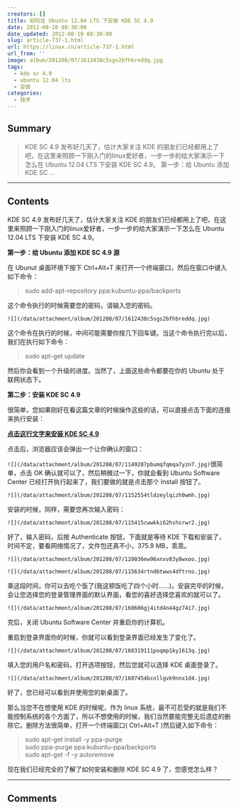 ```yaml
---
creators: []
title: 如何在 Ubuntu 12.04 LTS 下安装 KDE SC 4.9
date: 2012-08-10 08:30:00
date_updated: 2012-08-10 08:30:00
slug: article-737-1.html
url: https://linux.cn/article-737-1.html
url_from: ''
image: album/201208/07/1612438c5sgs2bfhbreddq.jpg
tags:
  - kde sc 4.9
  - ubuntu 12.04 lts
  - 安装
categories:
  - 技术
---
```


## Summary

> KDE SC 4.9 发布好几天了，估计大家关注 KDE 的朋友们已经都用上了吧，在这里来照顾一下刚入门的linux爱好者，一步一步的给大家演示一下怎么在 Ubuntu 12.04 LTS 下安装 KDE SC 4.9。
> 第一步：给 Ubuntu 添加 KDE SC ...

***

<!-- more -->

## Contents

KDE SC 4.9 发布好几天了，估计大家关注 KDE 的朋友们已经都用上了吧，在这里来照顾一下刚入门的linux爱好者，一步一步的给大家演示一下怎么在 Ubuntu 12.04 LTS 下安装 KDE SC 4.9。

**第一步：给 Ubuntu 添加 KDE SC 4.9 源**

在 Ubunut 桌面环境下按下 Ctrl+Alt+T 来打开一个终端窗口，然后在窗口中键入如下命令：

> 
> sudo add-apt-repository ppa:kubuntu-ppa/backports
> 
> 
> 

这个命令执行的时候需要您的密码，请输入您的密码。

`![](/data/attachment/album/201208/07/1612438c5sgs2bfhbreddq.jpg)`

这个命令在执行的时候，中间可能需要你按几下回车键。当这个命令执行完以后，我们在执行如下命令：

> 
> sudo apt-get update
> 
> 
> 

然后你会看到一个升级的进度。当然了，上面这些命令都要在你的 Ubuntu 处于联网状态下。

**第二步：安装 KDE SC 4.9**

很简单，您如果刚好在看这篇文章的时候操作这些的话，可以直接点击下面的连接来执行安装：

[**点击这行文字来安装 KDE SC 4.9**](apt://kubuntu-desktop)

点击后，浏览器应该会弹出一个让你确认的窗口：

`![](/data/attachment/album/201208/07/1149287pbumqfqmqa7yzn7.jpg)`很简单，点击 OK 确认就可以了，然后稍微过一下，你就会看到 Ubuntu Software Center 已经打开执行起来了，我们要做的就是点击那个 Install 按钮了。

`![](/data/attachment/album/201208/07/1152554tldzeylqizh0wmh.jpg)`

安装的时候，同样，需要您再次输入密码：

`![](/data/attachment/album/201208/07/115415cwwkki62hshsrwr2.jpg)`

好了，输入密码，后按 Authenticate 按钮，下面就是等待 KDE 下载和安装了，时间不定，要看网络情况了，文件包还真不小，375.9 MB，乖乖。

`![](/data/attachment/album/201208/07/120036ew96xnxv83y8wxoo.jpg)`

`![](/data/attachment/album/201208/07/115634rtnd6twws4dftrno.jpg)`

乘这段时间，你可以去吃个饭了(我这顿饭吃了四个小时……)。安装完毕的时候，会让您选择您的登录管理界面的默认界面，看您的喜好选择您喜欢的就可以了。

`![](/data/attachment/album/201208/07/160606gj4itd4n44gz74i7.jpg)`

完后，关闭 Ubuntu Software Center 并重启你的计算机。

重启到登录界面你的时候，你就可以看到登录界面已经发生了变化了。

`![](/data/attachment/album/201208/07/160319111poqmp1ky1613q.jpg)`

填入您的用户名和密码，打开选项按钮，然后您就可以选择 KDE 桌面登录了。

`![](/data/attachment/album/201208/07/1607454bcnllgvk9nnx1d4.jpg)`

好了，您已经可以看到并使用您的新桌面了。

那么当您不在想使用 KDE 的时候呢，作为 linux 系统，最不可忍受的就是我们不能控制系统的各个方面了，所以不想使用的时候，我们当然要能完整无后遗症的删除它。删除方法很简单，打开一个终端窗口( Ctrl+Alt+T )然后键入如下命令：

> 
> sudo apt-get install -y ppa-purge  
> sudo ppa-purge ppa:kubuntu-ppa/backports  
> sudo apt-get -f -y autoremove
> 
> 
> 

 现在我们已经完全的了解了如何安装和删除 KDE SC 4.9 了，您感觉怎么样？

***

## Comments
